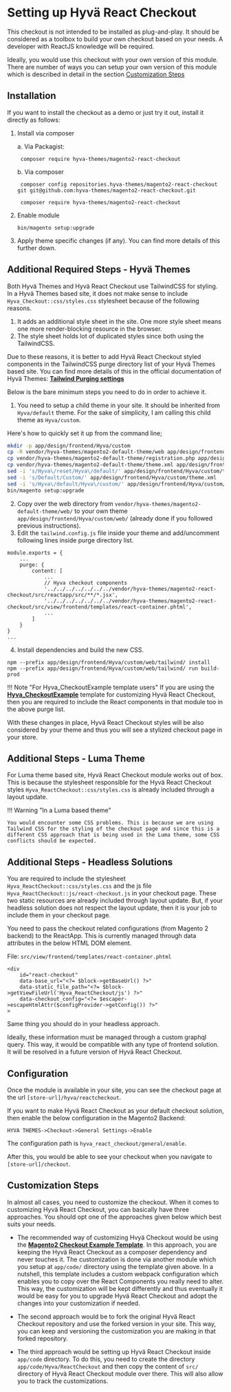 # Setting up Hyvä React Checkout

This checkout is not intended to be installed as plug-and-play. It should be considered as a toolbox to build your own checkout based on your needs. A developer with ReactJS knowledge will be required.

Ideally, you would use this checkout with your own version of this module. There are number of ways you can setup your own version of this module which is described in detail in the section [Customization Steps](#customization-steps)

## Installation

If you want to install the checkout as a demo or just try it out, install it directly as follows:

1. Install via composer

    a. Via Packagist:

        composer require hyva-themes/magento2-react-checkout

    b. Via composer

        composer config repositories.hyva-themes/magento2-react-checkout git git@github.com:hyva-themes/magento2-react-checkout.git

        composer require hyva-themes/magento2-react-checkout


2. Enable module
    ```
    bin/magento setup:upgrade
    ```
3. Apply theme specific changes (if any). You can find more details of this further down.

## Additional Required Steps - Hyvä Themes

Both Hyvä Themes and Hyvä React Checkout use TailwindCSS for styling. In a Hyvä Themes based site, it does not make sense to include `Hyva_Checkout::css/styles.css` stylesheet because of the following reasons.

1. It adds an additional style sheet in the site. One more style sheet means one more render-blocking resource in the browser.
2. The style sheet holds lot of duplicated styles since both using the TailwindCSS.

Due to these reasons, it is better to add Hyvä React Checkout styled components in the TailwindCSS purge directory list of your Hyvä Themes based site. You can find more details of this in the official documentation of Hyvä Themes: [**Tailwind Purging settings**](https://docs.hyva.io/doc/tailwind-purging-settings-goVaHblLAR)

Below is the bare minimum steps you need to do in order to achieve it.

1. You need to setup a child theme in your site. It should be inherited from `Hyva/default` theme. For the sake of simplicity, I am calling this child theme as `Hyva/custom`.

Here's how to quickly set it up from the command line;

```bash
mkdir -p app/design/frontend/Hyva/custom
cp -R vendor/hyva-themes/magento2-default-theme/web app/design/frontend/Hyva/custom/web
cp vendor/hyva-themes/magento2-default-theme/registration.php app/design/frontend/Hyva/custom
cp vendor/hyva-themes/magento2-default-theme/theme.xml app/design/frontend/Hyva/custom
sed -i 's/Hyva\/reset/Hyva\/default/' app/design/frontend/Hyva/custom/theme.xml
sed -i 's/Default/Custom/' app/design/frontend/Hyva/custom/theme.xml
sed -i 's/Hyva\/default/Hyva\/custom/' app/design/frontend/Hyva/custom/registration.php
bin/magento setup:upgrade
```

2. Copy over the web directory from `vendor/hyva-themes/magento2-default-theme/web/` to your own theme `app/design/frontend/Hyva/custom/web/` (already done if you followed previous instructions).
3. Edit the `tailwind.config.js` file inside your theme and add/uncomment following lines inside purge directory list.

```
module.exports = {
    ...
    purge: {
        content: [
            ...
            // Hyva checkout components
            '../../../../../../../vendor/hyva-themes/magento2-react-checkout/src/reactapp/src/**/*.jsx',
            '../../../../../../../vendor/hyva-themes/magento2-react-checkout/src/view/frontend/templates/react-container.phtml',
            ...
        ]
    }
}
...
```

4. Install dependencies and build the new CSS.

```
npm --prefix app/design/frontend/Hyva/custom/web/tailwind/ install
npm --prefix app/design/frontend/Hyva/custom/web/tailwind/ run build-prod
```

!!! Note "For Hyva_CheckoutExample template users"
    If you are using the [**Hyva_CheckoutExample**](https://github.com/hyva-themes/magento2-checkout-example) template for customizing Hyvä React Checkout, then you are required to include the React components in that module too in the above purge list.

With these changes in place, Hyvä React Checkout styles will be also considered by your theme and thus you will see a stylized checkout page in your store.

## Additional Steps - Luma Theme

For Luma theme based site, Hyvä React Checkout module works out of box. This is because the stylesheet responsible for the Hyvä React Checkout styles `Hyva_ReactCheckout::css/styles.css` is already included through a layout update.

!!! Warning "In a Luma based theme"

    You would encounter some CSS problems. This is because we are using Tailwind CSS for the styling of the checkout page and since this is a different CSS approach that is being used in the Luma theme, some CSS conflicts should be expected.

## Additional Steps - Headless Solutions

You are required to include the stylesheet `Hyva_ReactCheckout::css/styles.css` and the js file `Hyva_ReactCheckout::js/react-checkout.js` in your checkout page. These two static resources are already included through layout update. But, if your headless solution does not respect the layout update, then it is your job to include them in your checkout page.

You need to pass the checkout related configurations (from Magento 2 backend) to the ReactApp. This is currently managed through data attributes in the below HTML DOM element.

File:  `src/view/frontend/templates/react-container.phtml`

```
<div
    id="react-checkout"
    data-base_url="<?= $block->getBaseUrl() ?>"
    data-static_file_path="<?= $block->getViewFileUrl('Hyva_ReactCheckout/js') ?>"
    data-checkout_config="<?= $escaper->escapeHtmlAttr($configProvider->getConfig()) ?>"
>
```
Same thing you should do in your headless approach.

Ideally, these information must be managed through a custom graphql query. This way, it would be compatible with any type of frontend solution. It will be resolved in a future version of Hyvä React Checkout.

## Configuration

Once the module is available in your site, you can see the checkout page at the url `[store-url]/hyva/reactcheckout`.

If you want to make Hyvä React Checkout as your default checkout solution, then enable the below configuration in the Magento2 Backend:

`HYVA THEMES->Checkout->General Settings->Enable`

The configuration path is `hyva_react_checkout/general/enable`.

After this, you would be able to see your checkout when you navigate to `[store-url]/checkout`.

## Customization Steps

In almost all cases, you need to customize the checkout. When it comes to customizing Hyvä React Checkout, you can basically have three approaches. You should opt one of the approaches given below which best suits your needs.

- The recommended way of customizing Hvyä Checkout would be using the [**Magento2 Checkout Example Template**](https://github.com/hyva-themes/magento2-checkout-example). In this approach, you are keeping the Hyvä React Checkout as a composer dependency and never touches it. The customization is done via another module which you setup at `app/code/` directory using the template given above. In a nutshell, this template includes a custom webpack configuration which enables you to copy over the React Components you really need to alter. This way, the customization will be kept differently and thus eventually it would be easy for you to upgrade Hyvä React Checkout and adopt the changes into your customization if needed.

- The second approach would be to fork the original Hyvä React Checkout repository and use the forked version in your site. This way, you can keep and versioning the customization you are making in that forked repository.

- The third approach would be setting up Hyvä React Checkout inside `app/code` directory. To do this, you need to create the directory `app/code/Hyva/ReactCheckout` and then copy the content of `src/` directory of Hyvä React Checkout module over there. This will also allow you to track the customizations.
